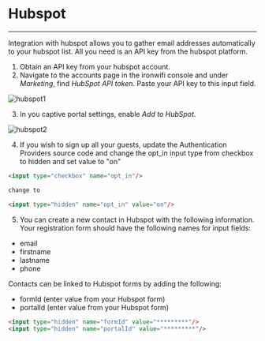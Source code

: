 # **Hubspot**

---

Integration with hubspot allows you to gather email addresses automatically to your hubspot list. All you need is an API key from the hubspot platform.

1. Obtain an API key from your hubspot account.
2. Navigate to the accounts page in the ironwifi console and under _Marketing_, find _HubSpot API token_. Paste your API key to this input field.

![hubspot1](https://raw.githubusercontent.com/IronWifi/docs/master/user_Guide/captive_portals/hubspot/hubspot0.png)

3. In you captive portal settings, enable _Add to HubSpot_.

![hubspot2](https://raw.githubusercontent.com/IronWifi/docs/master/user_Guide/captive_portals/hubspot/hubspot1.png)

4. If you wish to sign up all your guests, update the Authentication Providers source code and change the opt_in input type from checkbox to hidden and set value to "on"

```html
<input type="checkbox" name="opt_in"/>

change to

<input type="hidden" name="opt_in" value="on"/>
```

5. You can create a new contact in Hubspot with the following information. Your registration form should have the following names for input fields:

* email
* firstname
* lastname
* phone

Contacts can be linked to Hubspot forms by adding the following:

* formId (enter value from your Hubspot form)
* portalId (enter value from your Hubspot form)

```html
<input type="hidden" name="formId" value="*********"/>
<input type="hidden" name="portalId" value="*********"/>
```
